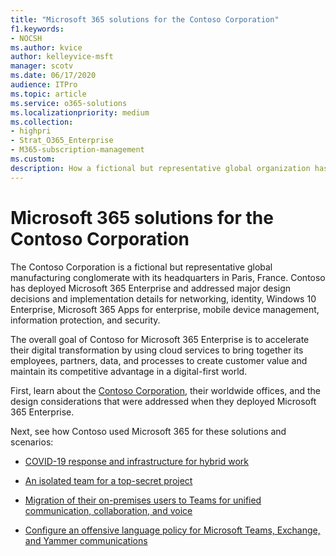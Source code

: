 ```yaml
---
title: "Microsoft 365 solutions for the Contoso Corporation"
f1.keywords:
- NOCSH
ms.author: kvice
author: kelleyvice-msft
manager: scotv
ms.date: 06/17/2020
audience: ITPro
ms.topic: article
ms.service: o365-solutions
ms.localizationpriority: medium
ms.collection: 
- highpri
- Strat_O365_Enterprise
- M365-subscription-management
ms.custom:
description: How a fictional but representative global organization has deployed Microsoft 365 solutions.
---
```


# Microsoft 365 solutions for the Contoso Corporation

The Contoso Corporation is a fictional but representative global manufacturing conglomerate with its headquarters in Paris, France. Contoso has deployed Microsoft 365 Enterprise and addressed major design decisions and implementation details for networking, identity, Windows 10 Enterprise, Microsoft 365 Apps for enterprise, mobile device management, information protection, and security. 

The overall goal of Contoso for Microsoft 365 Enterprise is to accelerate their digital transformation by using cloud services to bring together its employees, partners, data, and processes to create customer value and maintain its competitive advantage in a digital-first world.

First, learn about the [Contoso Corporation](../enterprise/contoso-overview.md), their worldwide offices, and the design considerations that were addressed when they deployed Microsoft 365 Enterprise.

Next, see how Contoso used Microsoft 365 for these solutions and scenarios:

- [COVID-19 response and infrastructure for hybrid work](contoso-remote-onsite-work.md)

- [An isolated team for a top-secret project](contoso-team-for-top-secret-project.md)

- [Migration of their on-premises users to Teams for unified communication, collaboration, and voice](/MicrosoftTeams/voice-case-study-overview)

- [Configure an offensive language policy for Microsoft Teams, Exchange, and Yammer communications](../compliance/communication-compliance-case-study.md)